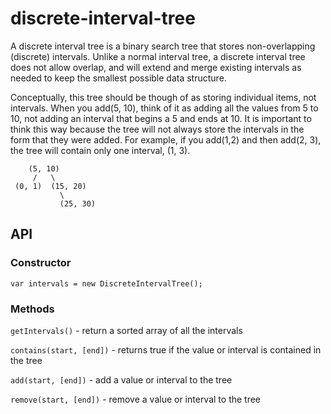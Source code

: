 # discrete-interval-tree

A discrete interval tree is a binary search tree that stores non-overlapping (discrete) intervals.
Unlike a normal interval tree, a discrete interval tree does not allow overlap, and will extend and merge existing
intervals as needed to keep the smallest possible data structure.

Conceptually, this tree should be though of as storing individual items, not intervals. When you add(5, 10), think of it
as adding all the values from 5 to 10, not adding an interval that begins a 5 and ends at 10. It is important to think
this way because the tree will not always store the intervals in the form that they were added. For example, if you
add(1,2) and then add(2, 3), the tree will contain only one interval, (1, 3).

```
    (5, 10)
     /   \
 (0, 1)  (15, 20)
           \
           (25, 30)
```

## API

### Constructor

`var intervals = new DiscreteIntervalTree();`

### Methods

`getIntervals()` - return a sorted array of all the intervals

`contains(start, [end])` - returns true if the value or interval is contained in the tree

`add(start, [end])` - add a value or interval to the tree

`remove(start, [end])` - remove a value or interval to the tree

